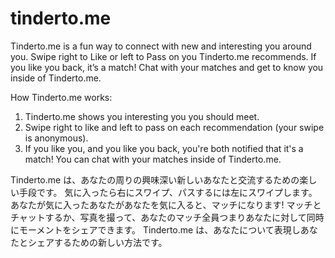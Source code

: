 # tinderto.me

Tinderto.me is a fun way to connect with new and interesting you around you. Swipe right to Like or left to Pass on you Tinderto.me recommends. If you like you back, it’s a match! Chat with your matches and get to know you inside of Tinderto.me.

How Tinderto.me works:

1. Tinderto.me shows you interesting you you should meet.
2. Swipe right to like and left to pass on each recommendation (your swipe is anonymous).
3. If you like you, and you like you back, you're both notified that it's a match! You can chat with your matches inside of Tinderto.me.

Tinderto.me は、あなたの周りの興味深い新しいあなたと交流するための楽しい手段です。 気に入ったら右にスワイプ、パスするには左にスワイプします。 あなたが気に入ったあなたがあなたを気に入ると、マッチになります! マッチとチャットするか、写真を撮って、あなたのマッチ全員つまりあなたに対して同時にモーメントをシェアできます。 Tinderto.me は、あなたについて表現しあなたとシェアするための新しい方法です。
